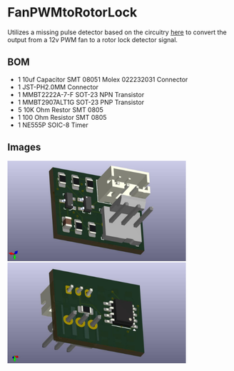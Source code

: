 # FanPWMtoRotorLock
Utilizes a missing pulse detector based on the circuitry [here](https://www.falstad.com/circuit/e-555missing.html) to convert the output from a 12v PWM fan to a rotor lock detector signal.

## BOM

- 1 10uf Capacitor SMT 08051 Molex 022232031 Connector
- 1 JST-PH2.0MM Connector
- 1 MMBT2222A-7-F SOT-23 NPN Transistor
- 1 MMBT2907ALT1G SOT-23 PNP Transistor
- 5 10K Ohm Restor SMT 0805
- 1 100 Ohm Resistor SMT 0805
- 1 NE555P SOIC-8 Timer

## Images

<p float="left">
    <img src="Images/FanPWMtoRotorLock-Front.jpg" alt="Front View" width="400" />
    <img src="Images/FanPWMtoRotorLock-Back.jpg" alt="Back View" width="400" />
</p>